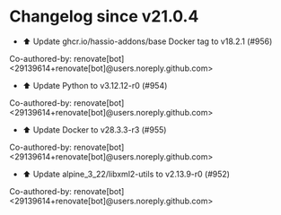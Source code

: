 # Changelog since v21.0.4
- ⬆️ Update ghcr.io/hassio-addons/base Docker tag to v18.2.1 (#956)

Co-authored-by: renovate[bot] <29139614+renovate[bot]@users.noreply.github.com> 
- ⬆️ Update Python to v3.12.12-r0 (#954)

Co-authored-by: renovate[bot] <29139614+renovate[bot]@users.noreply.github.com> 
- ⬆️ Update Docker to v28.3.3-r3 (#955)

Co-authored-by: renovate[bot] <29139614+renovate[bot]@users.noreply.github.com> 
- ⬆️ Update alpine_3_22/libxml2-utils to v2.13.9-r0 (#952)

Co-authored-by: renovate[bot] <29139614+renovate[bot]@users.noreply.github.com> 
